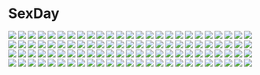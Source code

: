# SexDay
![](https://konachan.com/image/3ed031925b89a7cf2552eed5bea05363/Konachan.com%20-%2073145%20akashio%20blonde_hair%20dress%20katana%20sword%20touhou%20watatsuki_no_toyohime%20watatsuki_no_yorihime%20weapon.jpg)
![](https://konachan.com/image/6724fdc338dc6ee057836907c1474b22/Konachan.com%20-%20117034%20makise_kurisu%20moemoe3345%20steins%3Bgate.jpg)
![](https://konachan.com/jpeg/e183cb7164fad320e1cd434449cb6ec8/Konachan.com%20-%20114742%20blue_hair%20breasts%20fujishima_takumi%20game_cg%20hug%20muririn%20nagamitsu_maya%20nipples%20noble_works%20nopan%20open_shirt%20red_eyes%20shirt%20yuzusoft.jpg)
![](https://konachan.com/image/d59cad3db921905b47540dee21aae0d2/Konachan.com%20-%2065941%20darker_than_black%20hei%20sky%20stars%20yin.jpg)
![](https://konachan.com/image/c1df67a4788b79372192cbaae51618e8/Konachan.com%20-%2020181%20higurashi_no_naku_koro_ni%20takano_miyo.jpg)
![](https://konachan.com/image/b22c551c1e9c385140757b2cc9bc990d/Konachan.com%20-%20266183%20anal%20ass%20black_hair%20blush%20breasts%20censored%20collar%20gloves%20heart%20long_hair%20male%20necklace%20nipples%20nude%20pussy%20red_eyes%20sex%20tiara%20twintails%20watermark%20zen_o.jpg)
![](https://konachan.com/image/ab0236838dc951730618efd333d2ad2d/Konachan.com%20-%20154659%20breasts%20censored%20cum%20gray_hair%20izayoi_sakuya%20maid%20momio%20panties%20penis%20red_eyes%20thighhighs%20touhou%20underwear.jpg)
![](https://konachan.com/jpeg/b5bb29c774d4b667032354351b6ec545/Konachan.com%20-%20274089%20ass%20bed%20blush%20dress%20gothic%20loli%20long_hair%20panties%20pantyhose%20purple_eyes%20sophie_twilight%20underwear%20usume_shirou%20waifu2x%20white_hair.jpg)
![](https://konachan.com/image/427bb887101cef982fa924b0644fc8db/Konachan.com%20-%20271651%20aqua_eyes%20aqua_hair%20bikini%20drink%20hat%20hatsune_miku%20long_hair%20navel%20panties%20pupupu%20summer%20swimsuit%20twintails%20underwear%20vocaloid%20water%20wet%20wink.jpg)
![](https://konachan.com/jpeg/56d9ac3c25db9155c375e7bac38e0ef4/Konachan.com%20-%20220015%20gakkou_gurashi%21%20misoan%20sakura_megumi.jpg)
![](https://konachan.com/jpeg/5e73e219abcd42ad21763f9d3fa2a927/Konachan.com%20-%20247041%20idolmaster%20idolmaster_cinderella_girls%20idolmaster_cinderella_girls_starlight_stage%20mizumoto_yukari%20nakano_yuka%20shiina_noriko%20tagme_%28artist%29.jpg)
![](https://konachan.com/image/abb9561f247f1c8c53d249027062dc5f/Konachan.com%20-%20119811%20bakemonogatari%20blue_eyes%20monogatari_%28series%29%20purple_hair%20senjougahara_hitagi%20siraha%20skirt%20thighhighs%20tie.jpg)
![](https://konachan.com/image/c56ea2d93151846b296f09acd66a1cdc/Konachan.com%20-%20108879%20brioche_d%27arquien%20dog_days%20eclair_martinozzi%20jpeg_artifacts%20millhiore_f_biscotti%20ricotta_elmar%20yukikaze_panettone.jpg)
![](https://konachan.com/image/2a0c0924d125ef91d3e4855c02dcc642/Konachan.com%20-%20102300%20bra%20erect_nipples%20mobile_suit_gundam%20mobile_suit_gundam_00%20nena_trinity%20red_hair%20tadano_akira%20thighhighs%20underwear%20yellow_eyes.jpg)
![](https://konachan.com/image/f300721a45aaac7fae5974b654d73cf8/Konachan.com%20-%20280389%20brown_hair%20cape%20code_geass%20green_eyes%20ishii_kumi%20kururugi_suzaku%20long_hair%20mask%20nunnally_lamperouge%20purple_eyes%20scan%20short_hair%20watermark.jpg)
![](https://konachan.com/jpeg/45f1715ec375cb46ea7c31da065f9362/Konachan.com%20-%2038449%20amesarasa%20blush%20brown_eyes%20brown_hair%20cuffs_%28studio%29%20kumihama_mitsuha%20school_uniform.jpg)
![](https://konachan.com/jpeg/d59ba52087980de22b92861b55d8212d/Konachan.com%20-%20145882%20black_hair%20bondage%20breasts%20japanese_clothes%20long_hair%20miyama-zero%20navel%20nipples%20original%20panties%20underwear.jpg)
![](https://konachan.com/image/e867e0abce2577b03f0c6ba0762067e6/Konachan.com%20-%20104057%20bed%20blue_eyes%20nanashina%20original%20purple_hair%20short_hair.jpg)
![](https://konachan.com/image/02d095e458ad4cca3afb25d9359dd15a/Konachan.com%20-%20113966%20apron%20game_cg%20kudo_hinano%20mirai_nostalgia%20naked_apron%20purple_software%20siki.jpg)
![](https://konachan.com/jpeg/d31e31f4dd2529b456c3bd1e9ca6038c/Konachan.com%20-%20222673%20ayano_keiko%20loli%20scan%20sword_art_online%20tsukishima_yuuko%20yuuki_asuna.jpg)
![](https://konachan.com/jpeg/94da486a84605c526294270025d66e24/Konachan.com%20-%20231988%202girls%20barefoot%20black_hair%20breast_grab%20breasts%20dark_skin%20long_hair%20magic%20nude%20red_eyes%20red_hair%20rexystark%20signed%20tan_lines%20tribadism%20yuri.jpg)
![](https://konachan.com/image/31cf48f9c5038dfc387094eda1b05ef9/Konachan.com%20-%2046246%20animal_ears%20catgirl%20loli%20tail%20thighhighs%20tinkerbell%20tinkle%20umbrella%20watermark.jpg)
![](https://konachan.com/jpeg/37743c58a333512f4112ccafff6cb9d2/Konachan.com%20-%20199082%20beach%20blue_hair%20game_cg%20giga%20kino_%28kino_konomi%29%20kiryuu_chikage%20kneehighs%20long_hair%20male%20night%20shirogane_x_spirits%21.jpg)
![](https://konachan.com/jpeg/0076cd19f3ed0351456530f7e12a16a5/Konachan.com%20-%20194137%20bra%20breasts%20brown_hair%20cleavage%20dengeki_hime%20ginjou_haruko%20green_eyes%20logo%20navel%20navel_%28company%29%20nishimata_aoi%20underwear.jpg)
![](https://konachan.com/image/f4e71a50bbd5dfff3546894fc0704113/Konachan.com%20-%20232372%20animal_ears%20anthropomorphism%20ass%20bow%20breast_hold%20breasts%20bunny_ears%20bunnygirl%20cleavage%20long_hair%20pantyhose%20tail%20watermark%20xin_%28moehime%29%20zoom_layer.jpg)
![](https://konachan.com/jpeg/9a283b7299c8f91bc05678b4eed4b807/Konachan.com%20-%20111747%20hatsune_miku%20satou_%28una-vittima%29%20thighhighs%20twintails%20vocaloid%20zettai_ryouiki.jpg)
![](https://konachan.com/image/ff7eeb84aa61ae7e71f5f6d6647d3e20/Konachan.com%20-%20194672%20althea_%28sakiya0000%29%20brown_hair%20green_eyes%20idolmaster%20kneehighs%20long_hair%20necklace%20school_uniform%20shibuya_rin%20shirt%20skirt%20tie.jpg)
![](https://konachan.com/image/f526b54d3f5ce3acfb63e4a964620799/Konachan.com%20-%20203189%20blonde_hair%20blue_eyes%20choker%20crown%20dress%20elbow_gloves%20gloves%20heart%20jpeg_artifacts%20long_hair%20nintendo%20princess_peach%20shangorilla%20super_mario.jpg)
![](https://konachan.com/image/c731c0cec7a01ed778b3b267b061d658/Konachan.com%20-%20245858%20black_hair%20blue_eyes%20breasts%20caitlyn%20garter%20gloves%20hat%20long_hair%20nipples%20no_bra%20nopan%20open_shirt%20penis%20police%20pussy%20sex%20skirt%20uncensored%20uniform.jpg)
![](https://konachan.com/image/df3c3920993521b824427d8d422b3daf/Konachan.com%20-%2094752%20blue_eyes%20blue_hair%20clouds%20flowers%20hatsune_miku%20lightofheaven%20long_hair%20petals%20sky%20twintails%20vocaloid%20wings.jpg)
![](https://konachan.com/image/157118bd0a265c646410f1841ffca132/Konachan.com%20-%20118321%20macross%20macross_frontier%20sheryl_nome.jpg)
![](https://konachan.com/jpeg/e9675a70631e10d32435c42546765b7e/Konachan.com%20-%20274164%20censored%20close%20navel%20original%20penis%20pussy%20sex%20spread_legs%20waifu2x%20wntame.jpg)
![](https://konachan.com/image/84dce572a10dcbdd4f8abb5ab2189614/Konachan.com%20-%2057709%20bra%20garter_belt%20panties%20stockings%20thighhighs%20underwear%20yuyi.jpg)
![](https://konachan.com/image/c82c97cea5ffb3ce0b57d3dcbcdf8b52/Konachan.com%20-%2055354%20bell%20blue_eyes%20breasts%20choker%20christmas%20flowers%20gray_hair%20headdress%20koutaro%20navel%20nipples%20nude%20pussy%20short_hair%20thighhighs%20uncensored%20wristwear.jpg)
![](https://konachan.com/image/dc1f086d265d1631b59a5def07802304/Konachan.com%20-%20109744%20alien%20boots%20gloves%20hat%20robot%20snow%20tagme%20weapon.jpg)
![](https://konachan.com/image/49431c8e5f55c8c2bcb9c0f504688ef3/Konachan.com%20-%2013192%20air%20feathers%20kamio_misuzu%20sky.jpg)
![](https://konachan.com/image/446ff6bc36d5126927538358599c1b6f/Konachan.com%20-%2019618%20hat%20hikari%20kono_minikuku_mo_utsukushii_sekai.jpg)
![](https://konachan.com/image/c56288a05934f28bdb23705ac5fddfdc/Konachan.com%20-%20160279%20barefoot%20black%20boat%20brown_hair%20dark%20demon%20green_eyes%20headdress%20karasu-san_%28syh3iua83%29%20long_hair%20original%20water.jpg)
![](https://konachan.com/jpeg/c0a71b139d25c0753caa0bdc710d03be/Konachan.com%20-%20222638%20blush%20bow%20breasts%20brown_hair%20cropped%20hat%20long_hair%20original%20red_eyes%20scan%20school_uniform%20suzune_rena.jpg)
![](https://konachan.com/image/31dcb7b557daa5a3bf97bbfbb65521dc/Konachan.com%20-%20182185%202girls%20anthropomorphism%20blonde_hair%20braids%20brown_hair%20gloves%20kantai_collection%20shigure_%28kancolle%29%20sketch%20sleeping%20tsukineko%20yuudachi_%28kancolle%29.jpg)
![](https://konachan.com/image/11e6d0c0a6a45d37fa3f306d26195d11/Konachan.com%20-%20152546%20building%20dress%20fire%20katana%20long_hair%20nncat%20red_eyes%20red_hair%20shakugan_no_shana%20shana%20sword%20torn_clothes%20watermark%20weapon.jpg)
![](https://konachan.com/image/0e6680387144ec7af7bc2c49334cb6b6/Konachan.com%20-%20298559%20boots%20clouds%20desert%20garter_belt%20hat%20orange_eyes%20original%20pink_hair%20saraki%20signed%20skirt%20sky%20wink%20zettai_ryouiki.jpg)
![](https://konachan.com/jpeg/a4e6c51f104a95c202458716977e7756/Konachan.com%20-%20212371%20armor%20bodysuit%20cropped%20erect_nipples%20fate_stay_night%20fate_%28series%29%20headdress%20hewsack%20long_hair%20purple_hair%20red_eyes%20skintight%20spear%20weapon.jpg)
![](https://konachan.com/image/7d1e0f867260642fec71a0ee904f8cff/Konachan.com%20-%20123670%20blonde_hair%20green_eyes%20hoshii_miki%20idolmaster%20long_hair%20microphone%20taichi_%28tomo%29.jpg)
![](https://konachan.com/image/685147acb10fc007a93f2d5ee814b996/Konachan.com%20-%2063878%20censored%20cum%20favorite%20game_cg%20hoshizora_no_memoria%20kogasaka_chinami%20nude%20penis%20pink_hair%20tagme.jpg)
![](https://konachan.com/image/2880c69e14d9f53361b847b74584fdf0/Konachan.com%20-%2054972%20cheerleader%20glasses%20hiiragi_kagami%20iwasaki_minami%20izumi_konata%20kusakabe_misao%20lucky_star%20patricia_martin%20scan%20takara_miyuki%20tamura_hiyori.jpg)
![](https://konachan.com/jpeg/a0174f962aabeb05e3cd09bfffbdb5be/Konachan.com%20-%20293785%20aliasing%20brown_hair%20dress%20flowers%20gloves%20green_eyes%20long_hair%20original%20ozzingo%20pantyhose%20rose%20twintails.jpg)
![](https://konachan.com/jpeg/c2b2fbe2b753b8b6fea47cdb3411e765/Konachan.com%20-%2031050%20mai-otome%20mashiro_blan_de_windbloom%20megami%20natsuki_kruger%20scan%20shizuru_viola%20yumemiya_arika.jpg)
![](https://konachan.com/jpeg/a949e67a307ad5c5857b386f7eb3dfff/Konachan.com%20-%20283489%202girls%20blonde_hair%20blue_hair%20blush%20bow%20flandre_scarlet%20hat%20heart%20hug%20long_hair%20red_eyes%20remilia_scarlet%20ribbons%20ruhika%20skirt%20touhou%20vampire%20wings.jpg)
![](https://konachan.com/image/5dc3b61f6eec2646c117586f82797bac/Konachan.com%20-%20145471%20green_eyes%20green_hair%20headphones%20kazetto%20kochiya_sanae%20skirt%20thighhighs%20touhou.jpg)
![](https://konachan.com/image/90e9e2ab020c24a6b1154a1b0fab946c/Konachan.com%20-%20210815%207th_dragon_2020%20aqua_eyes%20aqua_hair%20clouds%20glasses%20hatsune_miku%20sky%20thighhighs%20toki_kiritsu%20vocaloid.jpg)
![](https://konachan.com/jpeg/fcc55954ccc4b42156e7c1e750e74a7d/Konachan.com%20-%20262026%20aosaki_yato%20hatsune_miku%20vocaloid.jpg)
![](https://konachan.com/image/534eb84cb0cb061264e73da33d59d973/Konachan.com%20-%20278516%20baseball_bat%20blonde_hair%20choker%20feathers%20flowers%20gloves%20long_hair%20nikaidou_saki%20pcw%20ponytail%20red%20rose%20wristwear%20yellow_eyes%20zombie_land_saga.jpg)
![](https://konachan.com/image/a84efa477751f6f5e46ddae1bf2219ab/Konachan.com%20-%20280485%20akiteru98%20blush%20boots%20braids%20breasts%20dress%20feathers%20gloves%20gray_hair%20ponytail%20red_eyes%20reflection%20short_hair%20sideboob%20stars%20tattoo%20touhou%20wings.jpg)
![](https://konachan.com/image/60468645c91480cdaf11d62d7aac44ab/Konachan.com%20-%20111588%20atelier_sakura%20bed%20breasts%20brown_hair%20censored%20game_cg%20hoka_no_otoko_no_seieki_de_haramu_toki%20nipples%20nude%20sex%20wet.jpg)
![](https://konachan.com/image/3a143ebc76fbf5c4f34a108306f5ef3f/Konachan.com%20-%2081660%20amaha_miu%20asakura_satsu%20blue_eyes%20blue_hair%20green_hair%20mashiroiro_symphony%20purple_eyes%20purple_hair%20school_uniform%20sena_airi%20uryu_sakuno%20wink.jpg)
![](https://konachan.com/image/6d2b903945abcea533206af352a7913a/Konachan.com%20-%2024672%20halloween%20knife%20suigetsu%20waha%20yamato_suzuran.jpg)
![](https://konachan.com/jpeg/cd5e1b7a7049e6bfd6e0bbe786b7aef6/Konachan.com%20-%20182874%20amamiya_hibiya%20kagerou_project%20kano_shuuya%20kido_tsubomi%20kisaragi_momo%20kisaragi_shintaro%20kozakura_mary%20negi_%28ngng_9%29%20seto_kousuke%20tateyama_ayano.jpg)
![](https://konachan.com/jpeg/7c243ac79655b98696044792a7a68215/Konachan.com%20-%20286201%20aqua_eyes%20bed%20blush%20bow%20brown_hair%20cameltoe%20gabao.%20long_hair%20original%20panties%20school_uniform%20thighhighs%20twintails%20underwear.jpg)
![](https://konachan.com/jpeg/bb9600117325f02b465e2c2cf2e1f057/Konachan.com%20-%20202586%20angel_beats%21%20blush%20game_cg%20headband%20hug%20key%20male%20na-ga%20nakamura_yuri%20otonashi_yuzuru%20school_uniform.jpg)
![](https://konachan.com/image/d88290a67101b79c24fef27c5d0a3913/Konachan.com%20-%2045915%20blue%20tagme.jpg)
![](https://konachan.com/jpeg/b765a023526b53173e39dfcb5494938d/Konachan.com%20-%20301108%20apron%20blush%20chocolate%20close%20flat_chest%20food%20fruit%20heart%20loli%20pink_eyes%20re-vivi%20short_hair%20strawberry%20tattoo%20thighhighs%20twintails%20valentine%20wings.jpg)
![](https://konachan.com/image/2c571269b6401e7903f84cb02f915b9a/Konachan.com%20-%20208792%20building%20car%20city%20dark%20logo%20mivit%20night%20nobody%20original.jpg)
![](https://konachan.com/image/acb442f15a75da9d1c5e2e375ada050d/Konachan.com%20-%20114059%20amami_haruka%20futami_ami%20futami_mami%20ganaha_hibiki%20group%20hoshii_miki%20idolmaster%20kikuchi_makoto%20minase_iori%20miura_azusa%20shijou_takane%20twins.jpg)
![](https://konachan.com/image/b5a9d8e57b23a0beeb438b3d9d2cd6e2/Konachan.com%20-%20249174%20b.c.n.y.%20breasts%20bunny_ears%20cleavage%20headband%20leotard%20long_hair%20magic%20male%20ofuda%20original%20pantyhose%20ponytail%20purple_hair%20short_hair%20shrine%20wristwear.jpg)
![](https://konachan.com/image/ee059565edfcd7603a8fd62c9468e10c/Konachan.com%20-%20163572%20aoiya_soujirou%20black_hair%20blush%20breasts%20brown_eyes%20japanese_clothes%20nipples%20panties%20socks%20tagme%20underwear.jpg)
![](https://konachan.com/image/91746e6fce7297193dea828849fc8595/Konachan.com%20-%208575%20izumi_konata%20lucky_star%20school_uniform.jpg)
![](https://konachan.com/image/fdc6ef88e83cf88c63af8e475b557530/Konachan.com%20-%20185521%20aqua_eyes%20ball%20beach%20bikini%20blush%20bow%20brown_eyes%20brown_hair%20food%20group%20hat%20ice_cream%20loli%20long_hair%20navel%20short_hair%20swimsuit%20water%20white_hair%20wink.jpg)
![](https://konachan.com/image/a605bba5c24d8182efff1300e11f9932/Konachan.com%20-%2021613%20chibi%20hakurei_reimu%20japanese_clothes%20miko%20touhou.jpg)
![](https://konachan.com/image/bef3be463fc55d3ff2558fe6c646bd64/Konachan.com%20-%2035818%20kodomo_no_jikan%20kokonoe_rin%20orange.jpg)
![](https://konachan.com/image/9eedd66fc631557faaebd678da27a4be/Konachan.com%20-%209944%20barefoot%20censored%20kawai_rie%20lovers%20topless%20water.jpg)
![](https://konachan.com/jpeg/b168e45cb23f21a4beab26c027cf497b/Konachan.com%20-%20186932%20ass%20black_hair%20blue_eyes%20breasts%20cum%20kill_la_kill%20kiryuin_satsuki%20matoi_ryuuko%20red_hair%20sex%20sideboob%20tears%20thighhighs.jpg)
![](https://konachan.com/image/fc76dbbc083fa71239333cc307bac861/Konachan.com%20-%20124268%20animal%20bird%20blue_eyes%20braids%20clouds%20ia%20long_hair%20mariwai_%28marireroy%29%20pink_hair%20sky%20vocaloid.jpg)
![](https://konachan.com/image/a64d8392a59f6cf33a33b588ef41d1d8/Konachan.com%20-%20118614%20achiki%20animal%20dualscreen%20group%20gumi%20hatsune_miku%20kaai_yuki%20kagamine_len%20kagamine_rin%20kaito%20kamui_gakupo%20male%20megurine_luka%20meiko%20utatane_piko%20vocaloid.jpg)
![](https://konachan.com/jpeg/886227e69d13ba3fc69221810b3befe4/Konachan.com%20-%20195478%202girls%20black_hair%20brown_hair%20food%20green_eyes%20huang_lingyin%20infinite_stratos%20long_hair%20maid%20mitsu_king%20purple_eyes%20scan%20shinonono_houki%20twintails.jpg)
![](https://konachan.com/jpeg/2eb625dc77786f19cb0113d922df7d10/Konachan.com%20-%20129077%20artoria_pendragon_%28all%29%20blonde_hair%20censored%20fate_%28series%29%20fate_stay_night%20fate_zero%20green_eyes%20panties%20saber%20underwear.jpg)
![](https://konachan.com/image/fb9629f119f9c85e4447f951dde3276e/Konachan.com%20-%20119337%20hao_%28patinnko%29%20mawaru_penguindrum%20nopan%20panties%20takakura_himari%20underwear.jpg)
![](https://konachan.com/jpeg/6a22f4f4e805013437c1b542bf8fe45d/Konachan.com%20-%20267229%20anal%20aqua_eyes%20black_hair%20blush%20breasts%20cameltoe%20censored%20fellatio%20group%20headband%20logo%20long_hair%20nipples%20osiimi%20panties%20pussy%20sex%20underwear%20watermark.jpg)
![](https://konachan.com/image/b491b5f80b2f785ca001e0fd1168e5a5/Konachan.com%20-%2037405%20naruko_hanaharu%20shoujo_material.jpg)
![](https://konachan.com/image/8dfbc02c909ab601c721fb877731e4f0/Konachan.com%20-%2015379%20front_wing%20tagme.jpg)
![](https://konachan.com/jpeg/dc7a5b3746252d361ebbb0815462b4ee/Konachan.com%20-%20296342%20apron%20bandaid%20blush%20bow%20brown_hair%20cameltoe%20cat_smile%20catgirl%20headdress%20long_hair%20nurse%20original%20panties%20stockings%20tail%20thighhighs%20underwear%20uniform.jpg)
![](https://konachan.com/jpeg/7330afe0c6a887befcc34023d992906f/Konachan.com%20-%20246700%20blush%20bra%20breasts%20censored%20game_cg%20kawai_kuon%20long_hair%20marui%20nipples%20open_shirt%20panties%20panty_pull%20penis%20pink_eyes%20pulltop%20pussy%20sex%20skirt%20underwear.jpg)
![](https://konachan.com/image/777e256d9055d2da9cf28fba785db0fb/Konachan.com%20-%2087083%20boro%20brown_eyes%20brown_hair%20crossover%20ichigo_mashimaro%20itou_chika%20loli%20ponytail%20short_hair%20shorts%20skirt%20thighhighs.jpg)
![](https://konachan.com/jpeg/dfdaf6684922a49a744909a67097a522/Konachan.com%20-%20214312%20animal_ears%20blush%20breasts%20fang%20foxgirl%20game_cg%20japanese_clothes%20kimono%20long_hair%20no_bra%20orange_hair%20sakura_santa%20tagme_%28artist%29%20tail%20yellow_eyes.jpg)
![](https://konachan.com/image/a501137e97766c11afe76416298042bd/Konachan.com%20-%20174947%202girls%20ajino_motoko%20black_hair%20boots%20flowers%20kill_la_kill%20kiryuin_satsuki%20long_hair%20matoi_ryuuko%20petals%20rose%20short_hair%20sword%20thighhighs%20weapon.jpg)
![](https://konachan.com/image/38a5b820826cec6594536b163a6c08d2/Konachan.com%20-%20131645%20aqua_eyes%20aqua_hair%20hatsune_miku%20kagamine_rin%20long_hair%20megurine_luka%20shinia%20short_hair%20twintails%20vocaloid.jpg)
![](https://konachan.com/jpeg/aecf6bd2b1d412db41ccf4cb1d75a484/Konachan.com%20-%20194264%20akina422%20animal%20cat%20clouds%20headband%20leaves%20mikagura_gakuen_kumikyoku%20pink_eyes%20pink_hair.jpg)
![](https://konachan.com/jpeg/57b19fe5c6b0466c5eb1202dfc664622/Konachan.com%20-%20176718%20amagai_yukino%20blue_hair%20breasts%20candysoft%20censored%20cum%20game_cg%20haga_neko%20long_hair%20navel%20nipples%20nude%20penis%20pussy%20sex%20tsuyokiss_next%20yellow_eyes.jpg)
![](https://konachan.com/jpeg/a2177b406cf82e0edf1f864f541e7c69/Konachan.com%20-%20132785%20dracu-riot%21%20fang%20game_cg%20muririn%20mutsura_yuuto%20purple_hair%20shackles%20vampire%20yuzusoft.jpg)
![](https://konachan.com/image/1617ac9ec2922b5078c22d7a0b2336aa/Konachan.com%20-%2076973%20dualscreen%20hiiragi_kagami%20hiiragi_tsukasa%20izumi_konata%20lucky_star%20school_uniform%20takara_miyuki%20yamada_naoko.jpg)
![](https://konachan.com/image/cc9f458090fa2da2145c8f01f95b9128/Konachan.com%20-%2061926%20edward_elric%20fullmetal_alchemist.jpg)
![](https://konachan.com/image/dc840f60524a59bce8b2eb1b7f9668e7/Konachan.com%20-%20116270%20bicolored_eyes%20blue_hair%20original%20panties%20rebecca_%28suterii%29%20scarf%20striped_panties%20suterii%20thighhighs%20underwear.jpg)
![](https://konachan.com/image/5e93db0b7799f69751ddaad418ece2bf/Konachan.com%20-%20266716%20anus%20blush%20bondage%20bra%20breasts%20elbow_gloves%20gloves%20original%20panties%20pubic_hair%20purple_eyes%20purple_hair%20spread_legs%20thighhighs%20underwear%20v-mag.jpg)
![](https://konachan.com/jpeg/48b1d4bb4b6196ae9a3d0ab123fc0204/Konachan.com%20-%20245200%20aqua_hair%20black_hair%20blue_eyes%20brown_hair%20gainax%20glasses%20gray_hair%20group%20kneehighs%20male%20red_eyes%20ribbons%20rooftop%20short_hair%20skirt%20twintails%20watermark.jpg)
![](https://konachan.com/image/43b8001d101afc89f24f221f6bcc9839/Konachan.com%20-%20109610%20amami_haruka%20ganaha_hibiki%20hoshii_miki%20idolmaster%20maid%20megami%20scan.jpg)
![](https://konachan.com/image/eb6dc2269f4f99f18b25dc5a4c4ea664/Konachan.com%20-%20145662%20beach%20bikini%20blaze_%28artist%29%20blue_eyes%20blush%20breasts%20clouds%20infinite_stratos%20long_hair%20ponytail%20purple_hair%20shinonono_houki%20sky%20swimsuit%20wink.jpg)
![](https://konachan.com/jpeg/a816c88e2a8080c2fcca7170e9fb0e9d/Konachan.com%20-%20307784%20criin_%28659503%29%20dress%20durandal_%28honkai_impact%29%20honkai_impact%20kiana_kaslana%20logo%20rita_rossweisse%20thighhighs.jpg)
![](https://konachan.com/image/45be61e759a1b40d1956b59cecc76d2f/Konachan.com%20-%2035196%20air_gear.jpg)
![](https://konachan.com/image/3a2907d878a3e305adc9c1da4092949c/Konachan.com%20-%2032297%20arcueid_brunestud%20shingetsutan_tsukihime.jpg)
![](https://konachan.com/image/7a042c884b5f608fc0d24c05f08830ab/Konachan.com%20-%20147997%20breasts%20christmas%20cleavage%20elbow_gloves%20gloves%20long_hair%20no_bra%20pink_hair%20purple_eyes%20purple_hair%20ribbons%20sairenji_haruna%20short_hair%20to_love_ru.jpg)
